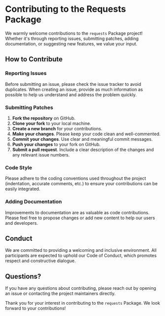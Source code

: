 # Contributing to the Requests Package

We warmly welcome contributions to the `requests` Package project! Whether it's through reporting issues, submitting patches, adding documentation, or suggesting new features, we value your input.

## How to Contribute

### Reporting Issues

Before submitting an issue, please check the issue tracker to avoid duplicates. When creating an issue, provide as much information as possible to help us understand and address the problem quickly.

### Submitting Patches

1. **Fork the repository** on GitHub.
2. **Clone your fork** to your local machine.
3. **Create a new branch** for your contributions.
4. **Make your changes**. Please keep your code clean and well-commented.
5. **Commit your changes**. Use clear and meaningful commit messages.
6. **Push your changes** to your fork on GitHub.
7. **Submit a pull request**. Include a clear description of the changes and any relevant issue numbers.

### Code Style

Please adhere to the coding conventions used throughout the project (indentation, accurate comments, etc.) to ensure your contributions can be easily integrated.

### Adding Documentation

Improvements to documentation are as valuable as code contributions. Please feel free to propose changes or add new content to help our users and developers.

## Conduct

We are committed to providing a welcoming and inclusive environment. All participants are expected to uphold our Code of Conduct, which promotes respect and constructive dialogue.

## Questions?

If you have any questions about contributing, please reach out by opening an issue or contacting the project maintainers directly.

Thank you for your interest in contributing to the `requests` Package. We look forward to your contributions!
